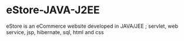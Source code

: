 # eStore-JAVA-J2EE
eStore is an eCommerce website developed in JAVA/JEE ; servlet, web service, jsp, hibernate, sql, html and css
